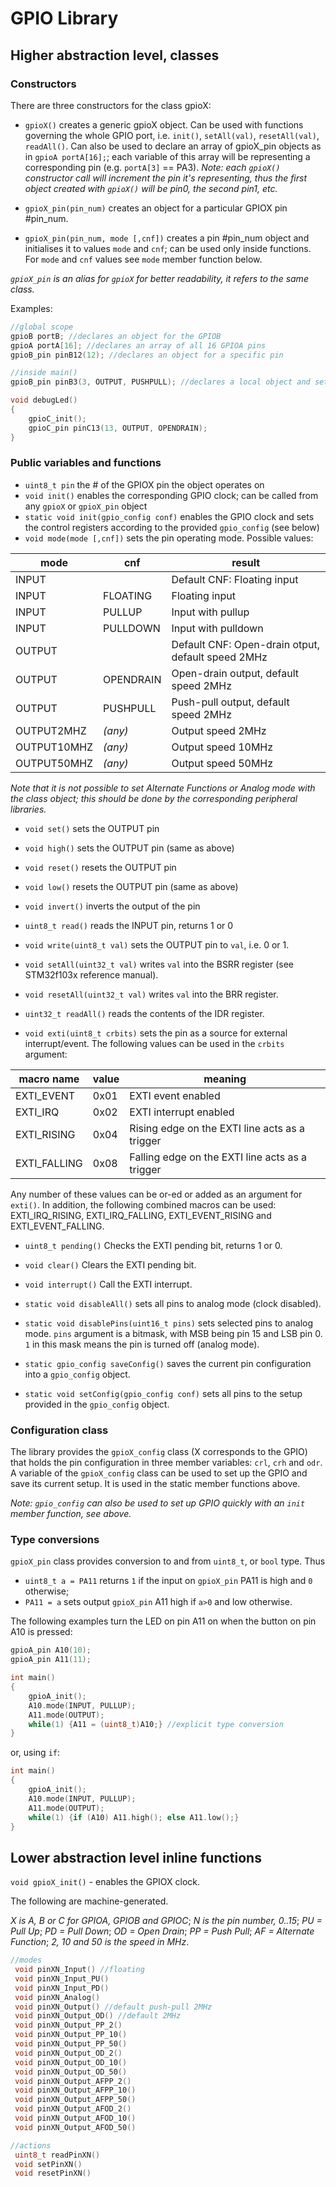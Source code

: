 # GPIO Library

## Higher abstraction level, classes

### Constructors

There are three constructors for the class gpioX:
* `gpioX()` creates a generic gpioX object. Can be used with functions governing the whole GPIO port, i.e. `init()`, `setAll(val)`, `resetAll(val)`, `readAll()`. Can also be used to declare an array of gpioX_pin objects as in `gpioA portA[16];`; each variable of this array will be representing a corresponding pin (e.g. `portA[3]` == PA3). _Note: each `gpioX()` constructor call will increment the pin it's representing, thus the first object created with `gpioX()` will be pin0, the second pin1, etc._

* `gpioX_pin(pin_num)` creates an object for a particular GPIOX pin #pin_num.

* `gpioX_pin(pin_num, mode [,cnf])` creates a pin #pin_num object and initialises it to values `mode` and `cnf`; can be used only inside functions. For `mode` and `cnf` values see `mode` member function below.

_`gpioX_pin` is an alias for `gpioX` for better readability, it refers to the same class._

Examples:
```c++
//global scope
gpioB portB; //declares an object for the GPIOB
gpioA portA[16]; //declares an array of all 16 GPIOA pins
gpioB_pin pinB12(12); //declares an object for a specific pin

//inside main()
gpioB_pin pinB3(3, OUTPUT, PUSHPULL); //declares a local object and sets up a specific pin

void debugLed()
{
    gpioC_init();
    gpioC_pin pinC13(13, OUTPUT, OPENDRAIN);
}
```
### Public variables and functions
* `uint8_t pin` the # of the GPIOX pin the object operates on
* `void init()` enables the corresponding GPIO clock; can be called from any `gpioX` or `gpioX_pin` object
* `static void init(gpio_config conf)` enables the GPIO clock and sets the control registers according to the provided `gpio_config` (see below)
* `void mode(mode [,cnf])` sets the pin operating mode. Possible values:

|mode|cnf|result|
|---|---|---|
|INPUT| |Default CNF: Floating input|
|INPUT|FLOATING|Floating input|
|INPUT|PULLUP|Input with pullup|
|INPUT|PULLDOWN|Input with pulldown|
|OUTPUT|  |Default CNF: Open-drain otput, default speed 2MHz|
|OUTPUT|OPENDRAIN|Open-drain output, default speed 2MHz|
|OUTPUT|PUSHPULL|Push-pull output, default speed 2MHz|
|OUTPUT2MHZ|_(any)_|Output speed 2MHz|
|OUTPUT10MHZ|_(any)_|Output speed 10MHz|
|OUTPUT50MHZ|_(any)_|Output speed 50MHz|

_Note that it is not possible to set Alternate Functions or Analog mode with the class object; this should be done by the corresponding peripheral libraries._

* `void set()` sets the OUTPUT pin
* `void high()` sets the OUTPUT pin (same as above)
* `void reset()` resets the OUTPUT pin
* `void low()` resets the OUTPUT pin (same as above)
* `void invert()` inverts the output of the pin
* `uint8_t read()` reads the INPUT pin, returns 1 or 0
* `void write(uint8_t val)` sets the OUTPUT pin to `val`, i.e. 0 or 1.
* `void setAll(uint32_t val)` writes `val` into the BSRR register (see STM32f103x reference manual).
* `void resetAll(uint32_t val)` writes `val` into the BRR register.
* `uint32_t readAll()` reads the contents of the IDR register.

* `void exti(uint8_t crbits)` sets the pin as a source for external interrupt/event. The following values can be used in the `crbits` argument:

macro name | value | meaning
---|---|---
EXTI_EVENT |		0x01 | EXTI event enabled
EXTI_IRQ |	0x02 | EXTI interrupt enabled
EXTI_RISING	|	0x04 | Rising edge on the EXTI line acts as a trigger
EXTI_FALLING	| 0x08 | Falling edge on the EXTI line acts as a trigger

Any number of these values can be or-ed or added as an argument for `exti()`. In addition, the following combined macros can be used: EXTI_IRQ_RISING, EXTI_IRQ_FALLING, EXTI_EVENT_RISING and EXTI_EVENT_FALLING.

* `uint8_t pending()` Checks the EXTI pending bit, returns 1 or 0.
* `void clear()` Clears the EXTI pending bit.
* `void interrupt()` Call the EXTI interrupt.

* `static void disableAll()` sets all pins to analog mode (clock disabled).
* `static void disablePins(uint16_t pins)` sets selected pins to analog mode. `pins` argument is a bitmask, with MSB being pin 15 and LSB pin 0. `1` in this mask means the pin is turned off (analog mode).
* `static gpio_config saveConfig()` saves the current pin configuration into a `gpio_config` object.
* `static void setConfig(gpio_config conf)` sets all pins to the setup provided in the `gpio_config` object.

### Configuration class

The library provides the `gpioX_config` class (X corresponds to the GPIO) that holds the pin configuration in three member variables: `crl`, `crh` and `odr`. A variable of the `gpioX_config` class can be used to set up the GPIO and save its current setup. It is used in the static member functions above.

*Note: `gpio_config` can also be used to set up GPIO quickly with an `init` member function, see above.*

### Type conversions

`gpioX_pin` class provides conversion to and from `uint8_t`, or `bool` type. Thus

* `uint8_t a = PA11` returns `1` if the input on `gpioX_pin` PA11 is high and `0` otherwise;
* `PA11 = a` sets output `gpioX_pin` A11 high if `a>0` and low otherwise.

The following examples turn the LED on pin A11 on when the button on pin A10 is pressed:

```c++
gpioA_pin A10(10);
gpioA_pin A11(11);

int main()
{
	gpioA_init();
	A10.mode(INPUT, PULLUP);
	A11.mode(OUTPUT);
	while(1) {A11 = (uint8_t)A10;} //explicit type conversion
}
```
or, using `if`:
```c++
int main()
{
	gpioA_init();
	A10.mode(INPUT, PULLUP);
	A11.mode(OUTPUT);
	while(1) {if (A10) A11.high(); else A11.low();}
}
```

## Lower abstraction level inline functions

`void gpioX_init()` - enables the GPIOX clock.

The following are machine-generated.

_X is A, B or C for GPIOA, GPIOB and GPIOC_; _N is the pin number, 0..15_; _PU = Pull Up_; _PD = Pull Down_; _OD = Open Drain_; _PP = Push Pull_; _AF = Alternate Function_; _2, 10 and 50 is the speed in MHz_.

```c++
//modes
 void pinXN_Input() //floating
 void pinXN_Input_PU()
 void pinXN_Input_PD()
 void pinXN_Analog()
 void pinXN_Output() //default push-pull 2MHz
 void pinXN_Output_OD() //default 2MHz
 void pinXN_Output_PP_2()
 void pinXN_Output_PP_10()
 void pinXN_Output_PP_50()
 void pinXN_Output_OD_2()
 void pinXN_Output_OD_10()
 void pinXN_Output_OD_50()
 void pinXN_Output_AFPP_2()
 void pinXN_Output_AFPP_10()
 void pinXN_Output_AFPP_50()
 void pinXN_Output_AFOD_2()
 void pinXN_Output_AFOD_10()
 void pinXN_Output_AFOD_50()

//actions
 uint8_t readPinXN()
 void setPinXN()
 void resetPinXN()
